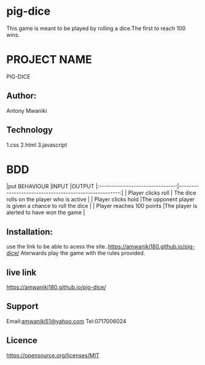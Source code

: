 # pig-dice
This game is meant to be played by rolling a dice.The first to reach 100 wins.
# PROJECT NAME
PIG-DICE

## Author:
Antony Mwaniki


## Technology
1.css
2.html
3.javascript

# BDD
|put BEHAVIOUR 
|INPUT                          |OUTPUT
|:-------------------------------:|------------------------------------------------------:|
| Player clicks roll	            | The dice rolls on the player who is active            |
| Player clicks hold	            |The opponent player is given a chance to roll the dice |
| Player reaches 100 points       |The player is alerted to have won the game             |


## Installation:
use  the link to be able to acess the site..https://amwaniki180.github.io/pig-dice/
Aterwards play the game with the rules provided.

## live link
https://amwaniki180.github.io/pig-dice/

## Support
Email:amwaniki51@yahoo.com
Tel:0717006024


## Licence

https://opensource.org/licenses/MIT
